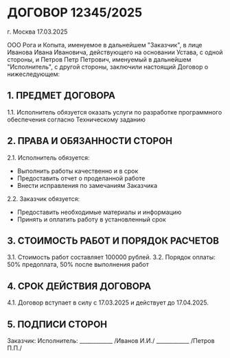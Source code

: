 # ДОГОВОР 12345/2025

г. Москва 17.03.2025

ООО Рога и Копыта, именуемое в дальнейшем "Заказчик", в лице Иванова Ивана Ивановича, действующего на основании Устава, с одной стороны,
и Петров Петр Петрович, именуемый в дальнейшем "Исполнитель", с другой стороны,
заключили настоящий Договор о нижеследующем:

## 1. ПРЕДМЕТ ДОГОВОРА

1.1. Исполнитель обязуется оказать услуги по разработке программного обеспечения согласно Техническому заданию

## 2. ПРАВА И ОБЯЗАННОСТИ СТОРОН

2.1. Исполнитель обязуется:
- Выполнить работы качественно и в срок
- Предоставить отчет о проделанной работе
- Внести исправления по замечаниям Заказчика

2.2. Заказчик обязуется:
- Предоставить необходимые материалы и информацию
- Принять и оплатить работу в установленный срок

## 3. СТОИМОСТЬ РАБОТ И ПОРЯДОК РАСЧЕТОВ

3.1. Стоимость работ составляет 100000 рублей.
3.2. Порядок оплаты: 50% предоплата, 50% после выполнения работ

## 4. СРОК ДЕЙСТВИЯ ДОГОВОРА

4.1. Договор вступает в силу с 17.03.2025 и действует до 17.04.2025.

## 5. ПОДПИСИ СТОРОН

Заказчик:                                     Исполнитель:
____________ /Иванов И.И./                    ____________ /Петров П.П./
